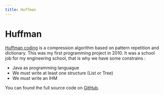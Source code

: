 ```yaml
---
title: Huffman
---
```


# Huffman

[Huffman coding](http://en.wikipedia.org/wiki/Huffman_coding) is a compression
algorithm based on pattern repetition and dictionary. This was my first
programming project in 2010. It was a school job for my engineering school,
that is why we have some constrains :

* Java as programming languague
* We must write at least one structure (List or Tree)
* We must write an IHM

You can found the full source code on
[GitHub](https://github.com/maggick/huffman).

